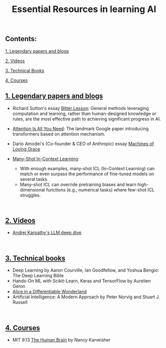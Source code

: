 <h1 align="center">Essential Resources in learning AI</h1>

<br>

## Contents:

[1. Legendary papers and blogs](#1-legendary-papers-and-blogs)

[2. Videos](#2-videos)

[3. Technical Books](#3-technical-books)

[4. Courses](#4-courses)



## [1. Legendary papers and blogs](#contents)

* Richard Sutton's essay [Bitter Lesson](http://www.incompleteideas.net/IncIdeas/BitterLesson.html):
General methods leveraging computation and learning, rather than human-designed knowledge or rules, are the most effective path to achieving significant progress in AI.
* [Attention Is All You Need](https://arxiv.org/pdf/1706.03762): The landmark Google paper introducing transformers based on attention mechanism.

* Dario Amodei's (Co-founder & CEO of Anthropic) essay [Machines of Loving Grace](https://www.darioamodei.com/essay/machines-of-loving-grace)

* [Many-Shot In-Context Learning](https://arxiv.org/pdf/1706.03762):
  * With enough examples, many-shot ICL (In-Context Learning) can match or even surpass the performance of fine-tuned models on several tasks.
  * Many-shot ICL can override pretraining biases and learn high-dimensional functions (e.g., numerical tasks) where few-shot ICL struggles.
 

<br>

## [2. Videos](#contents)

* [Andrej Karpathy's LLM deep dive](https://www.youtube.com/watch?v=7xTGNNLPyMI&t=4832s)


<br>

## [3. Technical books](#contents)

* Deep Learning by Aaron Courville, Ian Goodfellow, and Yoshua Bengio: The Deep Learning Bible
* Hands-On ML with Scikit-Learn, Keras and TensorFlow by Aurelien Geron
* [Alice in a Differentiable Wonderland](https://arxiv.org/pdf/2404.17625)
* Artificial Intelligence: A Modern Approach by Peter Norvig and Stuart J. Russell

<br>

## [4. Courses](#contents)

* MIT 9.13 [The Human Brain](https://www.youtube.com/playlist?list=PLUl4u3cNGP60IKRN_pFptIBxeiMc0MCJP) by Nancy Kanwisher

<br>
